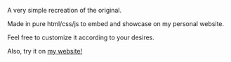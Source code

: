 A very simple recreation of the original.

Made in pure html/css/js to embed and showcase on my personal website.

Feel free to customize it according to your desires.

Also, try it on [my website!](https://berkbeken.xo.je/also-try-this)
